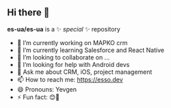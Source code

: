 ## Hi there 👋


**es-ua/es-ua** is a ✨ _special_ ✨ repository 


- 🔭 I’m currently working on MAPKO crm 
- 🌱 I’m currently learning Salesforce and React Native
- 👯 I’m looking to collaborate on ...
- 🤔 I’m looking for help with Android devs
- 💬 Ask me about CRM, iOS, project management
- 📫 How to reach me: https://esso.dev
- 😄 Pronouns: Yevgen
- ⚡ Fun fact: 😊🤦
